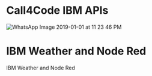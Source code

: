 # Call4Code IBM APIs

![WhatsApp Image 2019-01-01 at 11 23 46 PM](https://user-images.githubusercontent.com/35352600/61336783-adbfb800-a800-11e9-87de-7b703abf561c.jpeg)

# IBM Weather and Node Red

IBM Weather and Node Red


